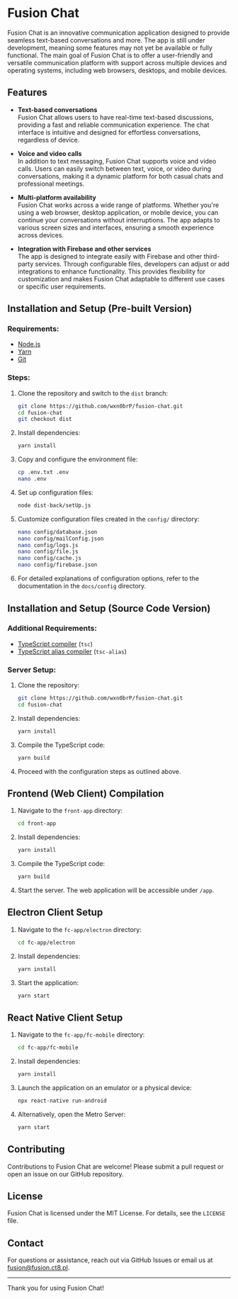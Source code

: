 # Fusion Chat

Fusion Chat is an innovative communication application designed to provide seamless text-based conversations and more. The app is still under development, meaning some features may not yet be available or fully functional. The main goal of Fusion Chat is to offer a user-friendly and versatile communication platform with support across multiple devices and operating systems, including web browsers, desktops, and mobile devices.

## Features

- **Text-based conversations**  
  Fusion Chat allows users to have real-time text-based discussions, providing a fast and reliable communication experience. The chat interface is intuitive and designed for effortless conversations, regardless of device.

- **Voice and video calls**  
  In addition to text messaging, Fusion Chat supports voice and video calls. Users can easily switch between text, voice, or video during conversations, making it a dynamic platform for both casual chats and professional meetings.

- **Multi-platform availability**  
  Fusion Chat works across a wide range of platforms. Whether you're using a web browser, desktop application, or mobile device, you can continue your conversations without interruptions. The app adapts to various screen sizes and interfaces, ensuring a smooth experience across devices.

- **Integration with Firebase and other services**  
  The app is designed to integrate easily with Firebase and other third-party services. Through configurable files, developers can adjust or add integrations to enhance functionality. This provides flexibility for customization and makes Fusion Chat adaptable to different use cases or specific user requirements.

## Installation and Setup (Pre-built Version)

### Requirements:

- [Node.js](https://nodejs.org/en/download/)
- [Yarn](https://yarnpkg.com/en/docs/install)
- [Git](https://git-scm.com/downloads)

### Steps:

1. Clone the repository and switch to the `dist` branch:
   ```bash
   git clone https://github.com/wxn0brP/fusion-chat.git
   cd fusion-chat
   git checkout dist
   ```

2. Install dependencies:
   ```bash
   yarn install
   ```

3. Copy and configure the environment file:
   ```bash
   cp .env.txt .env
   nano .env
   ```

4. Set up configuration files:
   ```bash
   node dist-back/setUp.js
   ```

5. Customize configuration files created in the `config/` directory:
   ```bash
   nano config/database.json
   nano config/mailConfig.json
   nano config/logs.js
   nano config/file.js
   nano config/cache.js
   nano config/firebase.json
   ```

6. For detailed explanations of configuration options, refer to the documentation in the `docs/config` directory.

## Installation and Setup (Source Code Version)

### Additional Requirements:

- [TypeScript compiler](https://www.npmjs.com/package/typescript) (`tsc`)
- [TypeScript alias compiler](https://www.npmjs.com/package/tsc-alias) (`tsc-alias`)

### Server Setup:

1. Clone the repository:
   ```bash
   git clone https://github.com/wxn0brP/fusion-chat.git
   cd fusion-chat
   ```

2. Install dependencies:
   ```bash
   yarn install
   ```

3. Compile the TypeScript code:
   ```bash
   yarn build
   ```

4. Proceed with the configuration steps as outlined above.

## Frontend (Web Client) Compilation

1. Navigate to the `front-app` directory:
   ```bash
   cd front-app
   ```

2. Install dependencies:
   ```bash
   yarn install
   ```

3. Compile the TypeScript code:
   ```bash
   yarn build
   ```

4. Start the server. The web application will be accessible under `/app`.

## Electron Client Setup

1. Navigate to the `fc-app/electron` directory:
   ```bash
   cd fc-app/electron
   ```

2. Install dependencies:
   ```bash
   yarn install
   ```

3. Start the application:
   ```bash
   yarn start
   ```

## React Native Client Setup

1. Navigate to the `fc-app/fc-mobile` directory:
   ```bash
   cd fc-app/fc-mobile
   ```

2. Install dependencies:
   ```bash
   yarn install
   ```

3. Launch the application on an emulator or a physical device:
   ```bash
   npx react-native run-android
   ```

4. Alternatively, open the Metro Server:
   ```bash
   yarn start
   ```

## Contributing

Contributions to Fusion Chat are welcome! Please submit a pull request or open an issue on our GitHub repository.

## License

Fusion Chat is licensed under the MIT License. For details, see the `LICENSE` file.

## Contact

For questions or assistance, reach out via GitHub Issues or email us at fusion@fusion.ct8.pl.

---

Thank you for using Fusion Chat!
